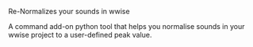 Re-Normalizes your sounds in wwise

A command add-on python tool that helps you normalise sounds in your wwise project to a user-defined peak value. 

